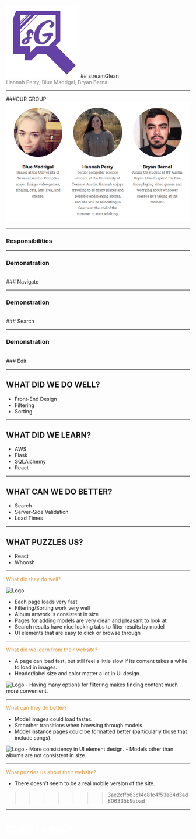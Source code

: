 
<img src="static/img/LOGOSMALLER.png">
## streamGlean
<br>
<span style="color:gray">Hannah Perry, Blue Madrigal, Bryan Bernal</span>

---

###OUR GROUP
<img src="static/img/ourteam.png">

---

### Responsibilities

---

### <b>Demonstration</b>
<br>
### Navigate
<br>

---

### <b>Demonstration</b>
<br>
### Search
<br>

---

### <b>Demonstration</b>
<br>
### Edit
<br>

---

## <span>WHAT DID WE DO WELL?</span>

- Front-End Design
- Filtering
- Sorting

---

## <span>WHAT DID WE LEARN?</span>

- AWS
- Flask
- SQLAlchemy
- React

---

## <span>WHAT CAN WE DO BETTER?</span>

- Search
- Server-Side Validation
- Load Times

---

## <span>WHAT PUZZLES US?</span>

- React
- Whoosh

---

<span style="color: #e49436">What did they do well?</span>

<img src="http://i.imgur.com/EwTQTN8.png" alt="Logo" style="width: 200px;"/>

- Each page loads very fast
- Filtering/Sorting work very well
- Album artwork is consistent in size
- Pages for adding models are very clean and pleasant to look at
- Search results have nice looking tabs to filter results by model
- UI elements that are easy to click or browse through


---

<span style="color: #e49436">What did we learn from their website?</span>


- A page can load fast, but still feel a little slow if its content takes a while to load in images.
- Header/label size and color matter a lot in UI design.
<img src="http://i.imgur.com/DLL3Wzf.png" alt="Logo" style="width: 120px;"/>
- Having many options for filtering makes finding content much more convenient.

---

<span style="color: #e49436">What can they do better?</span>

- Model images could load faster.
- Smoother transitions when browsing through models.
- Model instance pages could be formatted better (particularly those that include songs).
<img src="http://i.imgur.com/Nlm7AgV.jpg" alt="Logo" style="width: 300px;"/>
- More consistency in UI element design.
- Models other than albums are not consistent in size.

---

<span style="color: #e49436">What puzzles us about their website?</span>

- There doesn't seem to be a real mobile version of the site.
>>>>>>> 3ae2cffb63c14c81c4f53e84d3ad806335b9abad

---

# <span style="color: white; text-transform: none">QUESTIONS?</span>
